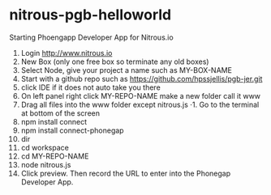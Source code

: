 nitrous-pgb-helloworld
======================

Starting Phoengapp Developer App for Nitrous.io




1. Login http://www.nitrous.io
1. New Box (only one free box so terminate any old boxes)
1. Select Node, give your project a name such as MY-BOX-NAME
1. Start with a github repo such as https://github.com/hpssjellis/pgb-jer.git
1. click IDE if it does not auto take you there
1. On left panel right click MY-REPO-NAME make a new folder call it www
1. Drag all files into the www folder except nitrous.js
⋅1. Go to the terminal at bottom of the screen
1. npm install connect
1. npm install connect-phonegap
1. dir
1. cd  workspace
1. cd  MY-REPO-NAME
1. node nitrous.js
1. Click preview. Then record the URL to enter into the Phonegap Developer App.
